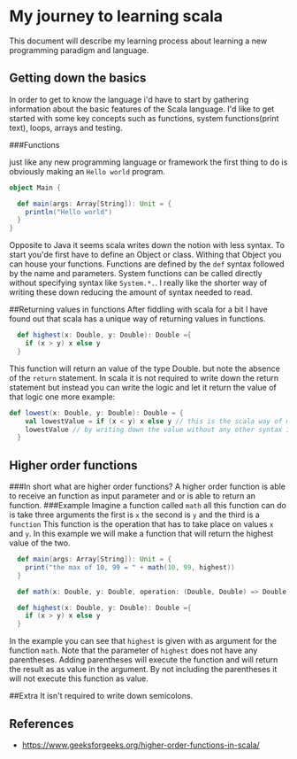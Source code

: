 # My journey to learning scala
This document will describe my learning process about learning a new programming paradigm and language.


## Getting down the basics

In order to get to know the language i'd have to start by gathering information about the basic features of the Scala language.
I'd like to get started with some key concepts such as functions, system functions(print text), loops, arrays and testing.

###Functions

just like any new programming language or framework the first thing to do is obviously making an `Hello world` program.

```Scala
object Main {

  def main(args: Array[String]): Unit = {
    println("Hello world")
  }
}
```
Opposite to Java it seems scala writes down the notion with less syntax. To start you'de first have to define an Object or class. 
Withing that Object you can house your functions. Functions are defined by the `def` syntax followed by the name and parameters. 
System functions can be called directly without specifying syntax like `System.*.`. I really like the shorter way of writing these down reducing the amount of syntax needed to read.

##Returning values in functions
After fiddling with scala for a bit I have found out that scala has a unique way of returning values in functions.

```scala
  def highest(x: Double, y: Double): Double ={
    if (x > y) x else y
  }
```
This function will return an value of the type Double. but note the absence of the `return` statement. In scala it is not required
to write down the return statement but instead you can write the logic and let it return the value of that logic
one more example:
```Scala
def lowest(x: Double, y: Double): Double = {
    val lowestValue = if (x < y) x else y // this is the scala way of making a ternary statement
    lowestValue // by writing down the value without any other syntax it will return the value.
  }
```

## Higher order functions
###In short what are higher order functions?
A higher order function is able to receive an function as input parameter and or is able to return an function.
###Example
Imagine a function called `math` all this function can do is take three arguments the first is `x` the second is `y` and the third is a `function` This function 
is the operation that has to take place on values `x` and `y`. In this example we will make a function that will return the highest value of the two.
```scala
  def main(args: Array[String]): Unit = {
    print("the max of 10, 99 = " + math(10, 99, highest))
  }

  def math(x: Double, y: Double, operation: (Double, Double) => Double): Double = operation(x, y)

  def highest(x: Double, y: Double): Double ={
    if (x > y) x else y
  }
```

In the example you can see that `highest` is given with as argument for the function `math`. Note that the parameter of `highest` does not have any parentheses.
Adding parentheses will execute the function and will return the result as as value in the argument. By not including the parentheses it will not execute this function as value.
 


##Extra
It isn't required to write down semicolons.


## References
- https://www.geeksforgeeks.org/higher-order-functions-in-scala/



